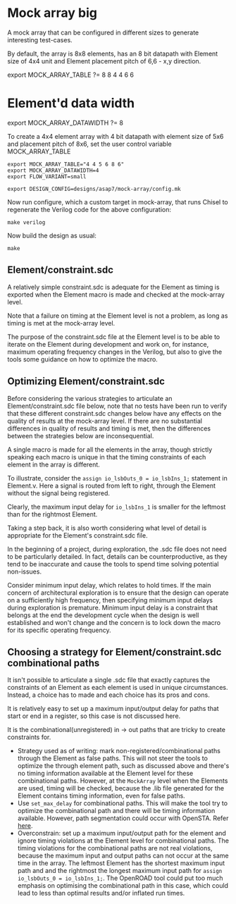 Mock array big
==============

A mock array that can be configured in different sizes to generate
interesting test-cases.

By default, the array is 8x8 elements, has an 8 bit datapath with 
Element size of 4x4 unit and Element placement pitch of 6,6 - x,y direction.

export MOCK_ARRAY_TABLE         ?= 8 8 4 4 6 6

# Element'd data width
export MOCK_ARRAY_DATAWIDTH     ?= 8

To create a 4x4 element array with 4 bit datapath with element size of 5x6 and
placement pitch of 8x6, set the user control variable MOCK_ARRAY_TABLE

```
export MOCK_ARRAY_TABLE="4 4 5 6 8 6"
export MOCK_ARRAY_DATAWIDTH=4
export FLOW_VARIANT=small

export DESIGN_CONFIG=designs/asap7/mock-array/config.mk
```

Now run configure, which a custom target in mock-array, that runs Chisel to
regenerate the Verilog code for the above configuration:

```
make verilog
```

Now build the design as usual:

```
make
```

Element/constraint.sdc
----------------------

A relatively simple constraint.sdc is adequate for the Element as
timing is exported when the Element macro is made and checked at the
mock-array level.

Note that a failure on timing at the Element level is
not a problem, as long as timing is met at the mock-array level.

The purpose of the constraint.sdc file at the Element level is to
be able to iterate on the Element during development and work on,
for instance, maximum operating frequency changes in the Verilog,
but also to give the tools some guidance on how to optimize the
macro.

Optimizing Element/constraint.sdc
---------------------------------

Before considering the various strategies to articulate an Element/constraint.sdc
file below, note that no tests have been run to verify that these
different constraint.sdc changes below have any effects on the quality
of results at the mock-array level. If there are no substantial
differences in quality of results and timing is met, then the differences
between the strategies below are inconsequential.

A single macro is made for all the elements in the array, though strictly
speaking each macro is unique in that the timing constraints of each element
in the array is different.

To illustrate, consider the `assign io_lsbOuts_0 = io_lsbIns_1;` statement in Element.v.
Here a signal is routed from left to right, through the Element without the signal
being registered.

Clearly, the maximum input delay for `io_lsbIns_1` is
smaller for the leftmost than for the rightmost Element.

Taking a step back, it is also worth considering what level of detail is
appropriate for the Element's constraint.sdc file.

In the beginning of a project, during exploration, the .sdc file does not
need to be particularly detailed. In fact, details can be counterproductive,
as they tend to be inaccurate and cause the tools to spend time solving potential non-issues.

Consider minimum input delay, which relates to hold times. If the main concern
of architectural exploration is to ensure that the design can operate on a
sufficiently high frequency, then specifying minimum input delays during
exploration is premature. Minimum input delay is a constraint that belongs at
the end the development cycle when the design is well established and won't change
and the concern is to lock down the macro for its specific operating frequency.

Choosing a strategy for Element/constraint.sdc combinational paths
------------------------------------------------------------------

It isn't possible to articulate a single .sdc file that exactly captures the
constraints of an Element as each element is used in unique circumstances.
Instead, a choice has to made and each choice has its pros and cons.

It is relatively easy to set up a maximum input/output delay for paths
that start or end in a register, so this case is not discussed here.

It is the combinational(unregistered) in -> out
paths that are tricky to create constraints for.

- Strategy used as of writing: mark non-registered/combinational paths through
  the Element as false paths. This will not steer the tools to optimize the
  through element path, such as discussed above and there's no timing information
  available at the Element level for these combinational paths.
  However, at the `MockArray` level when the Elements are used, timing will
  be checked, because the .lib file generated for the Element contains timing
  information, even for false paths.
- Use `set_max_delay` for combinational paths. This will make the tool try
  to optimize the combinational path and there will be timing information available.
  However, path segmentation could occur with OpenSTA. Refer [here](https://docs.xilinx.com/r/2020.2-English/ug906-vivado-design-analysis/TIMING-13-Timing-Paths-Ignored-Due-to-Path-Segmentation).
- Overconstrain: set up a maximum input/output path for the element and ignore
  timing violations at the Element level for combinational paths.
  The timing violations for the combinational paths are not real violations,
  because the maximum input and output paths can not occur at the same time
  in the array. The leftmost Element has the shortest maximum input path and
  and the rightmost the longest maximum input path for
  `assign io_lsbOuts_0 = io_lsbIns_1;`. The OpenROAD tool could put too much
  emphasis on optimising the combinational path in this case, which could
  lead to less than optimal results and/or inflated run times.
